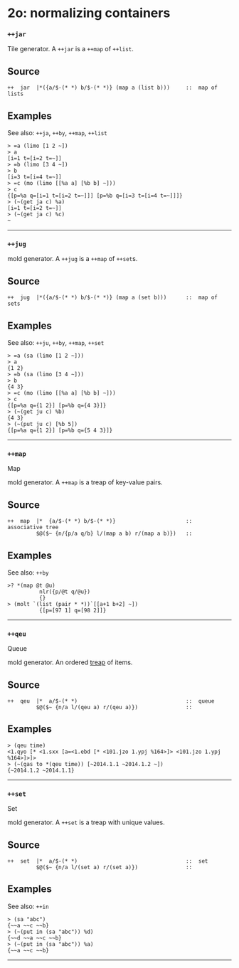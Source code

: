 # 2o: normalizing containers
### `++jar`


Tile generator. A `++jar` is a `++map` of `++list`.

Source
------

    ++  jar  |*({a/$-(* *) b/$-(* *)} (map a (list b)))     ::  map of lists


Examples
--------

See also: `++ja`, `++by`, `++map`, `++list`

    > =a (limo [1 2 ~])
    > a
    [i=1 t=[i=2 t=~]]
    > =b (limo [3 4 ~])
    > b
    [i=3 t=[i=4 t=~]]
    > =c (mo (limo [[%a a] [%b b] ~]))
    > c
    {[p=%a q=[i=1 t=[i=2 t=~]]] [p=%b q=[i=3 t=[i=4 t=~]]]}
    > (~(get ja c) %a)
    [i=1 t=[i=2 t=~]]
    > (~(get ja c) %c)
    ~



***
### `++jug`

mold generator.  A `++jug` is a `++map` of `++set`s.

Source
------

    ++  jug  |*({a/$-(* *) b/$-(* *)} (map a (set b)))      ::  map of sets


Examples
--------

See also: `++ju`, `++by`, `++map`, `++set`

    > =a (sa (limo [1 2 ~]))
    > a
    {1 2}
    > =b (sa (limo [3 4 ~]))
    > b
    {4 3}
    > =c (mo (limo [[%a a] [%b b] ~]))
    > c
    {[p=%a q={1 2}] [p=%b q={4 3}]}
    > (~(get ju c) %b)
    {4 3}
    > (~(put ju c) [%b 5])
    {[p=%a q={1 2}] [p=%b q={5 4 3}]}


***
### `++map`

Map

mold generator. A `++map` is a treap of
key-value pairs.


Source
------

    ++  map  |*  {a/$-(* *) b/$-(* *)}                      ::  associative tree
             $@($~ {n/{p/a q/b} l/(map a b) r/(map a b)})   ::


Examples
--------

See also: `++by`

    >? *(map @t @u)
              nlr({p/@t q/@u})
              {}   
    > (molt `(list (pair * *))`[[a+1 b+2] ~])
              {[p=[97 1] q=[98 2]]}
   

***
### `++qeu`

Queue

mold generator. An ordered [treap](http://en.wikipedia.org/wiki/Treap) of
items.

Source
------

    ++  qeu  |*  a/$-(* *)                                  ::  queue
             $@($~ {n/a l/(qeu a) r/(qeu a)})               ::


Examples
--------

    > (qeu time)
    <1.qyo [* <1.sxx [a=<1.ebd [* <101.jzo 1.ypj %164>]> <101.jzo 1.ypj %164>]>]>
    > (~(gas to *(qeu time)) [~2014.1.1 ~2014.1.2 ~])
    {~2014.1.2 ~2014.1.1}



***
### `++set`

Set

mold generator. A `++set` is a treap with unique values.

Source
------

    ++  set  |*  a/$-(* *)                                  ::  set
             $@($~ {n/a l/(set a) r/(set a)})               ::


Examples
--------

See also: `++in`

    > (sa "abc")
    {~~a ~~c ~~b}
    > (~(put in (sa "abc")) %d)
    {~~d ~~a ~~c ~~b}
    > (~(put in (sa "abc")) %a)
    {~~a ~~c ~~b}



***
